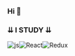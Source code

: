 ### Hi 👋
### ⇊ I STUDY ⇊
 ![js](https://img.shields.io/badge/-<JS/>-4E5452?style=for-the-badge&logo=JavaScript)![React](https://img.shields.io/badge/-<React/>-82898F?style=for-the-badge&logo=React)![Redux](https://img.shields.io/badge/-<Redux/>-5D76CB?style=for-the-badge&logo=Redux)
